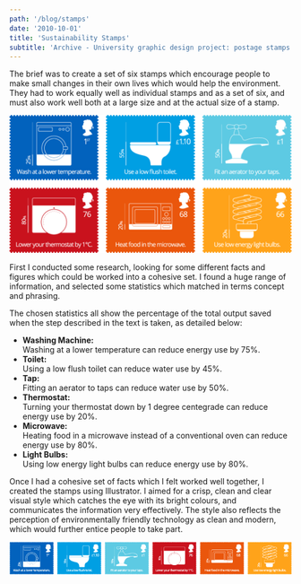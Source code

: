 ```yaml
---
path: '/blog/stamps'
date: '2010-10-01'
title: 'Sustainability Stamps'
subtitle: 'Archive - University graphic design project: postage stamps'
---
```


The brief was to create a set of six stamps which encourage people to make small changes in their own lives which would help the environment. They had to work equally well as individual stamps and as a set of six, and must also work well both at a large size and at the actual size of a stamp.

<p class="add-mobile-spacing">
	<img src="./large.png" alt="Large Stamps" />
</p>

First I conducted some research, looking for some different facts and figures which could be worked into a cohesive set. I found a huge range of information, and selected some statistics which matched in terms concept and phrasing.

The chosen statistics all show the percentage of the total output saved when the step described in the text is taken, as detailed below:

<ul>
	<li><strong>Washing Machine:</strong><br /> Washing at a lower temperature can reduce energy use by 75%.</li>
	<li><strong>Toilet:</strong><br /> Using a low flush toilet can reduce water use by 45%.</li>
	<li><strong>Tap:</strong><br /> Fitting an aerator to taps can reduce water use by 50%.</li>
	<li><strong>Thermostat:</strong><br /> Turning your thermostat down by 1 degree centegrade can reduce energy use by 20%.</li>
	<li><strong>Microwave:</strong><br /> Heating food in a microwave instead of a conventional oven can reduce energy use by 80%.</li>
	<li><strong>Light Bulbs:</strong><br /> Using low energy light bulbs can reduce energy use by 80%.</li>
</ul>

Once I had a cohesive set of facts which I felt worked well together, I created the stamps using Illustrator. I aimed for a crisp, clean and clear visual style which catches the eye with its bright colours, and communicates the information very effectively. The style also reflects the perception of environmentally friendly technology as clean and modern, which would further entice people to take part.

<p class="add-mobile-spacing">
	<img src="./small.png" alt="Small Stamps" />
</p>
